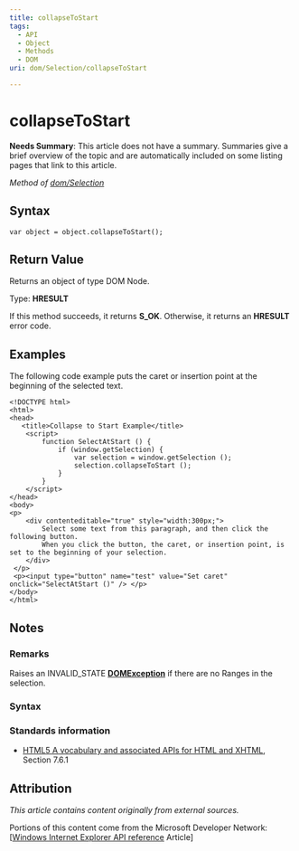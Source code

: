 ```yaml
---
title: collapseToStart
tags:
  - API
  - Object
  - Methods
  - DOM
uri: dom/Selection/collapseToStart

---
```

# collapseToStart

**Needs Summary**: This article does not have a summary. Summaries give a brief overview of the topic and are automatically included on some listing pages that link to this article.

*Method of [dom/Selection](/dom/Selection)*

## Syntax

``` {.js}
var object = object.collapseToStart();
```

## Return Value

Returns an object of type DOM Node.

Type: **HRESULT**

If this method succeeds, it returns **S\_OK**. Otherwise, it returns an **HRESULT** error code.

## Examples

The following code example puts the caret or insertion point at the beginning of the selected text.

    <!DOCTYPE html>
    <html>
    <head>
       <title>Collapse to Start Example</title>
        <script>
            function SelectAtStart () {
                if (window.getSelection) {
                    var selection = window.getSelection ();
                    selection.collapseToStart ();
                }
            }
        </script>
    </head>
    <body>
    <p>
        <div contenteditable="true" style="width:300px;">
            Select some text from this paragraph, and then click the following button.
            When you click the button, the caret, or insertion point, is set to the beginning of your selection.
        </div>
     </p>
     <p><input type="button" name="test" value="Set caret" onclick="SelectAtStart ()" /> </p>
    </body>
    </html>

## Notes

### Remarks

Raises an INVALID\_STATE [**DOMException**](/dom/DOMException) if there are no Ranges in the selection.

### Syntax

### Standards information

-   [HTML5 A vocabulary and associated APIs for HTML and XHTML](http://go.microsoft.com/fwlink/p/?linkid=221374), Section 7.6.1

## Attribution

*This article contains content originally from external sources.*

Portions of this content come from the Microsoft Developer Network: [[Windows Internet Explorer API reference](http://msdn.microsoft.com/en-us/library/ie/hh828809%28v=vs.85%29.aspx) Article]

